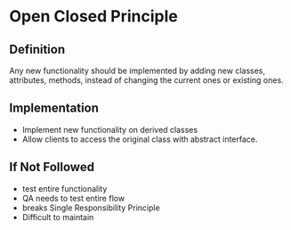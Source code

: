 # Open Closed Principle

## Definition

Any new functionality should be implemented by adding new classes, attributes, methods, instead of changing the current ones or existing ones.

## Implementation

* Implement new functionality on derived classes
* Allow clients to access the original class with abstract interface.

## If Not Followed

* test entire functionality
* QA needs to test entire flow
* breaks Single Responsibility Principle
* Difficult to maintain